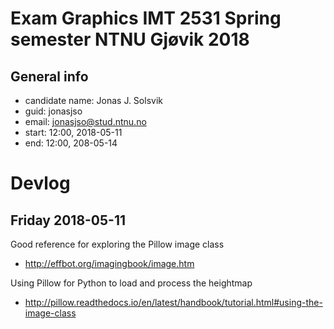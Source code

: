 
# Exam Graphics IMT 2531 Spring semester NTNU Gjøvik 2018

## General info
* candidate name: Jonas J. Solsvik
* guid: jonasjso
* email: jonasjso@stud.ntnu.no
* start: 12:00, 2018-05-11
* end:   12:00, 208-05-14


# Devlog


## Friday 2018-05-11




Good reference for exploring the Pillow image class
* http://effbot.org/imagingbook/image.htm

Using Pillow for Python to load and process the heightmap
* http://pillow.readthedocs.io/en/latest/handbook/tutorial.html#using-the-image-class


